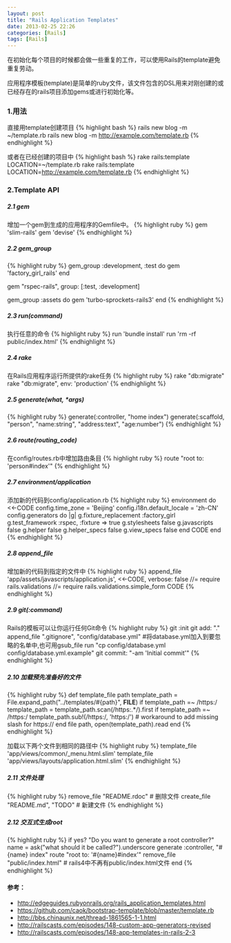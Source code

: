 ```yaml
---
layout: post
title: "Rails Application Templates"
date: 2013-02-25 22:26
categories: [Rails]
tags: [Rails]
---
```


在初始化每个项目的时候都会做一些重复的工作，可以使用Rails的template避免重复劳动。

应用程序模板(template)是简单的ruby文件，该文件包含的DSL用来对刚创建的或已经存在的rails项目添加gems或进行初始化等。
<!-- more -->

### 1.用法
直接用template创建项目
{% highlight bash %}
rails new blog -m ~/template.rb
rails new blog -m http://example.com/template.rb
{% endhighlight %}

或者在已经创建的项目中
{% highlight bash %}
rake rails:template LOCATION=~/template.rb
rake rails:template LOCATION=http://example.com/template.rb
{% endhighlight %}

### 2.Template API
##### 2.1 gem
增加一个gem到生成的应用程序的Gemfile中。
{% highlight ruby %}
gem 'slim-rails'
gem 'devise'
{% endhighlight %}

##### 2.2 gem_group
{% highlight ruby %}
gem_group :development, :test do
  gem 'factory_girl_rails'
end

gem "rspec-rails", group: [:test, :development]

gem_group :assets do
  gem 'turbo-sprockets-rails3'
end
{% endhighlight %}

##### 2.3 run(command)
执行任意的命令
{% highlight ruby %}
run 'bundle install'
run 'rm -rf public/index.html'
{% endhighlight %}

##### 2.4 rake
在Rails应用程序运行所提供的rake任务
{% highlight ruby %}
rake "db:migrate"
rake "db:migrate", env: 'production'
{% endhighlight %}

##### 2.5 generate(what, *args)
{% highlight ruby %}
generate(:controller, "home index")
generate(:scaffold, "person", "name:string", "address:text", "age:number")
{% endhighlight %}

##### 2.6 route(routing_code)
在config/routes.rb中增加路由条目
{% highlight ruby %}
route "root to: 'person#index'"
{% endhighlight %}

##### 2.7 environment/application
添加新的代码到config/application.rb
{% highlight ruby %}
environment do
<<-CODE
config.time_zone = 'Beijing'
    config.i18n.default_locale = 'zh-CN'
    config.generators do |g|
      g.fixture_replacement :factory_girl
      g.test_framework :rspec, :fixture => true
      g.stylesheets false
      g.javascripts false
      g.helper false
      g.helper_specs false
      g.view_specs false
    end
CODE
end
{% endhighlight %}

##### 2.8 append_file
增加新的代码到指定的文件中
{% highlight ruby %}
append_file 'app/assets/javascripts/application.js', <<-CODE, verbose: false
//= require rails.validations
//= require rails.validations.simple_form
CODE
{% endhighlight %}

##### 2.9 git(:command)
Rails的模板可以让你运行任何Git命令
{% highlight ruby %}
git :init
git add: "."
append_file ".gitignore", "config/database.yml"    #将database.yml加入到要忽略的名单中,也可用gsub_file
run "cp config/database.yml config/database.yml.example"
git commit: "-am 'Initial commit'"
{% endhighlight %}

##### 2.10 加载预先准备好的文件
{% highlight ruby %}
def template_file path
  template_path = File.expand_path("../templates/#{path}", __FILE__)
  if template_path =~ /https:/
    template_path = template_path.scan(/https:.*/).first if template_path =~ /https:/
    template_path.sub!(/https:/, 'https:/') # workaround to add missing slash for https:// 
  end
  file path, open(template_path).read
end
{% endhighlight %}

加载以下两个文件到相同的路径中
{% highlight ruby %}
template_file 'app/views/common/_menu.html.slim'
template_file 'app/views/layouts/application.html.slim'
{% endhighlight %}

##### 2.11 文件处理
{% highlight ruby %}
remove_file "README.rdoc"           # 删除文件
create_file "README.md", "TODO"     # 新建文件
{% endhighlight %}

##### 2.12 交互式生成root
{% highlight ruby %}
if yes? "Do you want to generate a root controller?"
  name = ask("what should it be called?").underscore
  generate :controller, "#{name} index"
  route "root to: '#{name}#index'"
  remove_file "public/index.html"      # rails4中不再有public/index.html文件
end
{% endhighlight %}

#### 参考：
* http://edgeguides.rubyonrails.org/rails_application_templates.html
* https://github.com/caok/bootstrap-template/blob/master/template.rb
* http://bbs.chinaunix.net/thread-1861565-1-1.html
* http://railscasts.com/episodes/148-custom-app-generators-revised
* http://railscasts.com/episodes/148-app-templates-in-rails-2-3
